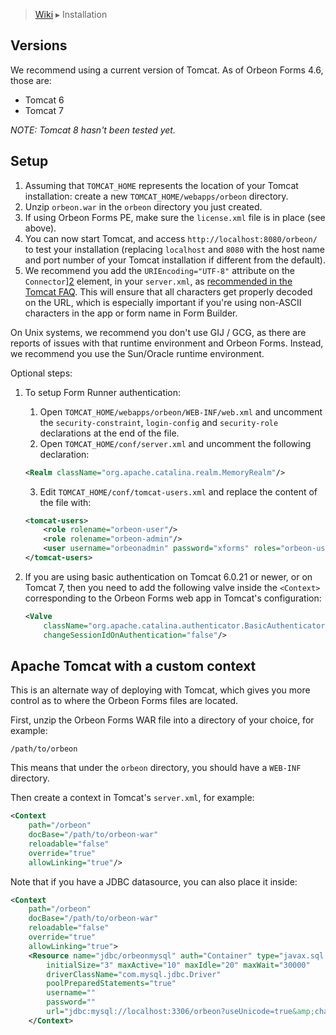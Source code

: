 > [Wiki](Home) ▸ Installation

## Versions

We recommend using a current version of Tomcat. As of Orbeon Forms 4.6, those are:

- Tomcat 6
- Tomcat 7

*NOTE: Tomcat 8 hasn't been tested yet.*

## Setup

1. Assuming that `TOMCAT_HOME` represents the location of your Tomcat installation: create a new `TOMCAT_HOME/webapps/orbeon` directory.
2. Unzip `orbeon.war` in the `orbeon` directory you just created.
3. If using Orbeon Forms PE, make sure the `license.xml` file is in place (see above).
4. You can now start Tomcat, and access `http://localhost:8080/orbeon/` to test your installation (replacing `localhost` and `8080` with the host name and port number of your Tomcat installation if different from the default).
5. We recommend you add the `URIEncoding="UTF-8"` attribute on the `Connector`][2] element, in your `server.xml`, as [recommended in the Tomcat FAQ][3]. This will ensure that all characters get properly decoded on the URL, which is especially important if you're using non-ASCII characters in the app or form name in Form Builder.

On Unix systems, we recommend you don't use GIJ / GCG, as there are reports of issues with that runtime environment and Orbeon Forms. Instead, we recommend you use the Sun/Oracle runtime environment. 

Optional steps:

1. To setup Form Runner authentication:
    1. Open `TOMCAT_HOME/webapps/orbeon/WEB-INF/web.xml` and uncomment the `security-constraint`, `login-config` and `security-role` declarations at the end of the file.
    2. Open `TOMCAT_HOME/conf/server.xml` and uncomment the following declaration:

    ```xml
    <Realm className="org.apache.catalina.realm.MemoryRealm"/>
    ```
    3. Edit `TOMCAT_HOME/conf/tomcat-users.xml` and replace the content of the file with:

    ```xml
    <tomcat-users>
        <role rolename="orbeon-user"/>
        <role rolename="orbeon-admin"/>
        <user username="orbeonadmin" password="xforms" roles="orbeon-user,orbeon-admin"/>
    </tomcat-users>
    ```
2. If you are using basic authentication on Tomcat 6.0.21 or newer, or on Tomcat 7, then you need to add the following valve inside the `<Context>` corresponding to the Orbeon Forms web app in Tomcat's configuration:

    ```xml
    <Valve
        className="org.apache.catalina.authenticator.BasicAuthenticator"
        changeSessionIdOnAuthentication="false"/>
    ```

## Apache Tomcat with a custom context

This is an alternate way of deploying with Tomcat, which gives you more control as to where the Orbeon Forms files are located.

First, unzip the Orbeon Forms WAR file into a directory of your choice, for example:

    /path/to/orbeon

This means that under the `orbeon` directory, you should have a `WEB-INF` directory.

Then create a context in Tomcat's `server.xml`, for example:

```xml
<Context
    path="/orbeon"
    docBase="/path/to/orbeon-war"
    reloadable="false"
    override="true"
    allowLinking="true"/>
```

Note that if you have a JDBC datasource, you can also place it inside:

```xml
<Context
    path="/orbeon"
    docBase="/path/to/orbeon-war"
    reloadable="false"
    override="true"
    allowLinking="true">
    <Resource name="jdbc/orbeonmysql" auth="Container" type="javax.sql.DataSource"
        initialSize="3" maxActive="10" maxIdle="20" maxWait="30000"
        driverClassName="com.mysql.jdbc.Driver"
        poolPreparedStatements="true"
        username=""
        password=""
        url="jdbc:mysql://localhost:3306/orbeon?useUnicode=true&amp;characterEncoding=UTF8"/>
    </Context>
```

[2]: http://tomcat.apache.org/tomcat-7.0-doc/config/http.html
[3]: http://wiki.apache.org/tomcat/FAQ/CharacterEncoding#Q8